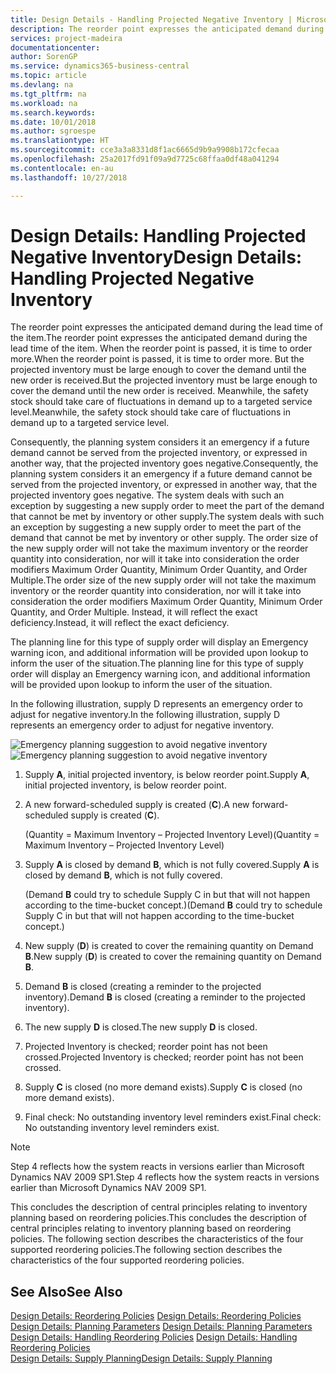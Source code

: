 ```yaml
---
title: Design Details - Handling Projected Negative Inventory | Microsoft Docs
description: The reorder point expresses the anticipated demand during the lead time of the item. When the reorder point is passed, it is time to order more. But the projected inventory must be large enough to cover the demand until the new order is received. Meanwhile, the safety stock should take care of fluctuations in demand up to a targeted service level.
services: project-madeira
documentationcenter: 
author: SorenGP
ms.service: dynamics365-business-central
ms.topic: article
ms.devlang: na
ms.tgt_pltfrm: na
ms.workload: na
ms.search.keywords: 
ms.date: 10/01/2018
ms.author: sgroespe
ms.translationtype: HT
ms.sourcegitcommit: cce3a3a8331d8f1ac6665d9b9a9908b172cfecaa
ms.openlocfilehash: 25a2017fd91f09a9d7725c68ffaa0df48a041294
ms.contentlocale: en-au
ms.lasthandoff: 10/27/2018

---
```

# <a name="design-details-handling-projected-negative-inventory"></a><span data-ttu-id="0b19f-106">Design Details: Handling Projected Negative Inventory</span><span class="sxs-lookup"><span data-stu-id="0b19f-106">Design Details: Handling Projected Negative Inventory</span></span>
<span data-ttu-id="0b19f-107">The reorder point expresses the anticipated demand during the lead time of the item.</span><span class="sxs-lookup"><span data-stu-id="0b19f-107">The reorder point expresses the anticipated demand during the lead time of the item.</span></span> <span data-ttu-id="0b19f-108">When the reorder point is passed, it is time to order more.</span><span class="sxs-lookup"><span data-stu-id="0b19f-108">When the reorder point is passed, it is time to order more.</span></span> <span data-ttu-id="0b19f-109">But the projected inventory must be large enough to cover the demand until the new order is received.</span><span class="sxs-lookup"><span data-stu-id="0b19f-109">But the projected inventory must be large enough to cover the demand until the new order is received.</span></span> <span data-ttu-id="0b19f-110">Meanwhile, the safety stock should take care of fluctuations in demand up to a targeted service level.</span><span class="sxs-lookup"><span data-stu-id="0b19f-110">Meanwhile, the safety stock should take care of fluctuations in demand up to a targeted service level.</span></span>  

 <span data-ttu-id="0b19f-111">Consequently, the planning system considers it an emergency if a future demand cannot be served from the projected inventory, or expressed in another way, that the projected inventory goes negative.</span><span class="sxs-lookup"><span data-stu-id="0b19f-111">Consequently, the planning system considers it an emergency if a future demand cannot be served from the projected inventory, or expressed in another way, that the projected inventory goes negative.</span></span> <span data-ttu-id="0b19f-112">The system deals with such an exception by suggesting a new supply order to meet the part of the demand that cannot be met by inventory or other supply.</span><span class="sxs-lookup"><span data-stu-id="0b19f-112">The system deals with such an exception by suggesting a new supply order to meet the part of the demand that cannot be met by inventory or other supply.</span></span> <span data-ttu-id="0b19f-113">The order size of the new supply order will not take the maximum inventory or the reorder quantity into consideration, nor will it take into consideration the order modifiers Maximum Order Quantity, Minimum Order Quantity, and Order Multiple.</span><span class="sxs-lookup"><span data-stu-id="0b19f-113">The order size of the new supply order will not take the maximum inventory or the reorder quantity into consideration, nor will it take into consideration the order modifiers Maximum Order Quantity, Minimum Order Quantity, and Order Multiple.</span></span> <span data-ttu-id="0b19f-114">Instead, it will reflect the exact deficiency.</span><span class="sxs-lookup"><span data-stu-id="0b19f-114">Instead, it will reflect the exact deficiency.</span></span>  

 <span data-ttu-id="0b19f-115">The planning line for this type of supply order will display an Emergency warning icon, and additional information will be provided upon lookup to inform the user of the situation.</span><span class="sxs-lookup"><span data-stu-id="0b19f-115">The planning line for this type of supply order will display an Emergency warning icon, and additional information will be provided upon lookup to inform the user of the situation.</span></span>  

 <span data-ttu-id="0b19f-116">In the following illustration, supply D represents an emergency order to adjust for negative inventory.</span><span class="sxs-lookup"><span data-stu-id="0b19f-116">In the following illustration, supply D represents an emergency order to adjust for negative inventory.</span></span>  

 <span data-ttu-id="0b19f-117">![Emergency planning suggestion to avoid negative inventory](media/nav_app_supply_planning_2_negative_inventory.png "Emergency planning suggestion to avoid negative inventory")</span><span class="sxs-lookup"><span data-stu-id="0b19f-117">![Emergency planning suggestion to avoid negative inventory](media/nav_app_supply_planning_2_negative_inventory.png "Emergency planning suggestion to avoid negative inventory")</span></span>  

1.  <span data-ttu-id="0b19f-118">Supply **A**, initial projected inventory, is below reorder point.</span><span class="sxs-lookup"><span data-stu-id="0b19f-118">Supply **A**, initial projected inventory, is below reorder point.</span></span>  
2.  <span data-ttu-id="0b19f-119">A new forward-scheduled supply is created (**C**).</span><span class="sxs-lookup"><span data-stu-id="0b19f-119">A new forward-scheduled supply is created (**C**).</span></span>  

     <span data-ttu-id="0b19f-120">(Quantity = Maximum Inventory – Projected Inventory Level)</span><span class="sxs-lookup"><span data-stu-id="0b19f-120">(Quantity = Maximum Inventory – Projected Inventory Level)</span></span>  
3.  <span data-ttu-id="0b19f-121">Supply **A** is closed by demand **B**, which is not fully covered.</span><span class="sxs-lookup"><span data-stu-id="0b19f-121">Supply **A** is closed by demand **B**, which is not fully covered.</span></span>  

     <span data-ttu-id="0b19f-122">(Demand **B** could try to schedule Supply C in but that will not happen according to the time-bucket concept.)</span><span class="sxs-lookup"><span data-stu-id="0b19f-122">(Demand **B** could try to schedule Supply C in but that will not happen according to the time-bucket concept.)</span></span>  
4.  <span data-ttu-id="0b19f-123">New supply (**D**) is created to cover the remaining quantity on Demand **B**.</span><span class="sxs-lookup"><span data-stu-id="0b19f-123">New supply (**D**) is created to cover the remaining quantity on Demand **B**.</span></span>  
5.  <span data-ttu-id="0b19f-124">Demand **B** is closed (creating a reminder to the projected inventory).</span><span class="sxs-lookup"><span data-stu-id="0b19f-124">Demand **B** is closed (creating a reminder to the projected inventory).</span></span>  
6.  <span data-ttu-id="0b19f-125">The new supply **D** is closed.</span><span class="sxs-lookup"><span data-stu-id="0b19f-125">The new supply **D** is closed.</span></span>  
7.  <span data-ttu-id="0b19f-126">Projected Inventory is checked; reorder point has not been crossed.</span><span class="sxs-lookup"><span data-stu-id="0b19f-126">Projected Inventory is checked; reorder point has not been crossed.</span></span>  
8.  <span data-ttu-id="0b19f-127">Supply **C** is closed (no more demand exists).</span><span class="sxs-lookup"><span data-stu-id="0b19f-127">Supply **C** is closed (no more demand exists).</span></span>  
9. <span data-ttu-id="0b19f-128">Final check: No outstanding inventory level reminders exist.</span><span class="sxs-lookup"><span data-stu-id="0b19f-128">Final check: No outstanding inventory level reminders exist.</span></span>  

> [!NOTE]  
>  <span data-ttu-id="0b19f-129">Step 4 reflects how the system reacts in versions earlier than Microsoft Dynamics NAV 2009 SP1.</span><span class="sxs-lookup"><span data-stu-id="0b19f-129">Step 4 reflects how the system reacts in versions earlier than Microsoft Dynamics NAV 2009 SP1.</span></span>  

 <span data-ttu-id="0b19f-130">This concludes the description of central principles relating to inventory planning based on reordering policies.</span><span class="sxs-lookup"><span data-stu-id="0b19f-130">This concludes the description of central principles relating to inventory planning based on reordering policies.</span></span> <span data-ttu-id="0b19f-131">The following section describes the characteristics of the four supported reordering policies.</span><span class="sxs-lookup"><span data-stu-id="0b19f-131">The following section describes the characteristics of the four supported reordering policies.</span></span>  

## <a name="see-also"></a><span data-ttu-id="0b19f-132">See Also</span><span class="sxs-lookup"><span data-stu-id="0b19f-132">See Also</span></span>  
 <span data-ttu-id="0b19f-133">[Design Details: Reordering Policies](design-details-reordering-policies.md) </span><span class="sxs-lookup"><span data-stu-id="0b19f-133">[Design Details: Reordering Policies](design-details-reordering-policies.md) </span></span>  
 <span data-ttu-id="0b19f-134">[Design Details: Planning Parameters](design-details-planning-parameters.md) </span><span class="sxs-lookup"><span data-stu-id="0b19f-134">[Design Details: Planning Parameters](design-details-planning-parameters.md) </span></span>  
 <span data-ttu-id="0b19f-135">[Design Details: Handling Reordering Policies](design-details-handling-reordering-policies.md) </span><span class="sxs-lookup"><span data-stu-id="0b19f-135">[Design Details: Handling Reordering Policies](design-details-handling-reordering-policies.md) </span></span>  
 [<span data-ttu-id="0b19f-136">Design Details: Supply Planning</span><span class="sxs-lookup"><span data-stu-id="0b19f-136">Design Details: Supply Planning</span></span>](design-details-supply-planning.md)


